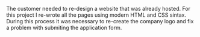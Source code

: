 The customer needed to re-design a website that was already hosted.
For this project I re-wrote all the pages using modern HTML and CSS sintax.
During this process it was necessary to re-create the company logo and fix a problem with submiting the application form.